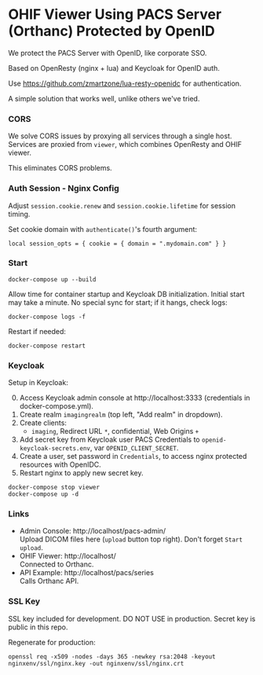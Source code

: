 # OHIF Viewer Using PACS Server (Orthanc) Protected by OpenID

We protect the PACS Server with OpenID, like corporate SSO.

Based on OpenResty (nginx + lua) and Keycloak for OpenID auth.

Use https://github.com/zmartzone/lua-resty-openidc for authentication.

A simple solution that works well, unlike others we've tried.

### CORS

We solve CORS issues by proxying all services through a single host.
Services are proxied from `viewer`, which combines OpenResty and OHIF viewer.

This eliminates CORS problems.

### Auth Session - Nginx Config
Adjust `session.cookie.renew` and `session.cookie.lifetime` for session timing.

Set cookie domain with `authenticate()`'s fourth argument:

```
local session_opts = { cookie = { domain = ".mydomain.com" } }
```

### Start

```
docker-compose up --build
```

Allow time for container startup and Keycloak DB initialization. Initial start may take a minute.
No special sync for start; if it hangs, check logs:

```
docker-compose logs -f
```

Restart if needed:

```
docker-compose restart
```

### Keycloak

Setup in Keycloak:

0) Access Keycloak admin console at http://localhost:3333 (credentials in docker-compose.yml).
1) Create realm `imagingrealm` (top left, "Add realm" in dropdown).
2) Create clients:
   - `imaging`, Redirect URL `*`, confidential, Web Origins `+`
3) Add secret key from Keycloak user PACS Credentials to `openid-keycloak-secrets.env`, var `OPENID_CLIENT_SECRET`.
4) Create a user, set password in `Credentials`, to access nginx protected resources with OpenIDC.
5) Restart nginx to apply new secret key.

```
docker-compose stop viewer
docker-compose up -d
```

### Links
- Admin Console: http://localhost/pacs-admin/  
   Upload DICOM files here (`upload` button top right). Don't forget `Start upload`.
- OHIF Viewer: http://localhost/  
   Connected to Orthanc.
- API Example: http://localhost/pacs/series  
   Calls Orthanc API.

### SSL Key
SSL key included for development.
DO NOT USE in production. Secret key is public in this repo.

Regenerate for production:

```
openssl req -x509 -nodes -days 365 -newkey rsa:2048 -keyout nginxenv/ssl/nginx.key -out nginxenv/ssl/nginx.crt
```
